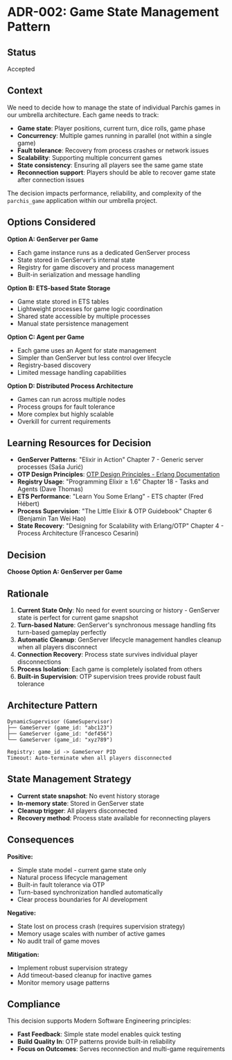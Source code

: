 # ADR-002: Game State Management Pattern

## Status
Accepted

## Context
We need to decide how to manage the state of individual Parchís games in our umbrella architecture. Each game needs to track:

- **Game state**: Player positions, current turn, dice rolls, game phase
- **Concurrency**: Multiple games running in parallel (not within a single game)
- **Fault tolerance**: Recovery from process crashes or network issues
- **Scalability**: Supporting multiple concurrent games
- **State consistency**: Ensuring all players see the same game state
- **Reconnection support**: Players should be able to recover game state after connection issues

The decision impacts performance, reliability, and complexity of the `parchis_game` application within our umbrella project.

## Options Considered

**Option A: GenServer per Game**
- Each game instance runs as a dedicated GenServer process
- State stored in GenServer's internal state
- Registry for game discovery and process management
- Built-in serialization and message handling

**Option B: ETS-based State Storage**
- Game state stored in ETS tables
- Lightweight processes for game logic coordination
- Shared state accessible by multiple processes
- Manual state persistence management

**Option C: Agent per Game**
- Each game uses an Agent for state management
- Simpler than GenServer but less control over lifecycle
- Registry-based discovery
- Limited message handling capabilities

**Option D: Distributed Process Architecture**
- Games can run across multiple nodes
- Process groups for fault tolerance
- More complex but highly scalable
- Overkill for current requirements

## Learning Resources for Decision
- **GenServer Patterns**: "Elixir in Action" Chapter 7 - Generic server processes (Saša Jurić)
- **OTP Design Principles**: [OTP Design Principles - Erlang Documentation](https://www.erlang.org/doc/design_principles/gen_server_concepts.html)
- **Registry Usage**: "Programming Elixir ≥ 1.6" Chapter 18 - Tasks and Agents (Dave Thomas)
- **ETS Performance**: "Learn You Some Erlang" - ETS chapter (Fred Hébert)
- **Process Supervision**: "The Little Elixir & OTP Guidebook" Chapter 6 (Benjamin Tan Wei Hao)
- **State Recovery**: "Designing for Scalability with Erlang/OTP" Chapter 4 - Process Architecture (Francesco Cesarini)

## Decision
**Choose Option A: GenServer per Game**

## Rationale
1. **Current State Only**: No need for event sourcing or history - GenServer state is perfect for current game snapshot
2. **Turn-based Nature**: GenServer's synchronous message handling fits turn-based gameplay perfectly
3. **Automatic Cleanup**: GenServer lifecycle management handles cleanup when all players disconnect
4. **Connection Recovery**: Process state survives individual player disconnections
5. **Process Isolation**: Each game is completely isolated from others
6. **Built-in Supervision**: OTP supervision trees provide robust fault tolerance

## Architecture Pattern

```
DynamicSupervisor (GameSupervisor)
├── GameServer (game_id: "abc123")
├── GameServer (game_id: "def456")
└── GameServer (game_id: "xyz789")

Registry: game_id -> GameServer PID
Timeout: Auto-terminate when all players disconnected
```

## State Management Strategy
- **Current state snapshot**: No event history storage
- **In-memory state**: Stored in GenServer state
- **Cleanup trigger**: All players disconnected
- **Recovery method**: Process state available for reconnecting players

## Consequences

**Positive:**
- Simple state model - current game state only
- Natural process lifecycle management
- Built-in fault tolerance via OTP
- Turn-based synchronization handled automatically
- Clear process boundaries for AI development

**Negative:**
- State lost on process crash (requires supervision strategy)
- Memory usage scales with number of active games
- No audit trail of game moves

**Mitigation:**
- Implement robust supervision strategy
- Add timeout-based cleanup for inactive games
- Monitor memory usage patterns

## Compliance
This decision supports Modern Software Engineering principles:
- **Fast Feedback**: Simple state model enables quick testing
- **Build Quality In**: OTP patterns provide built-in reliability
- **Focus on Outcomes**: Serves reconnection and multi-game requirements